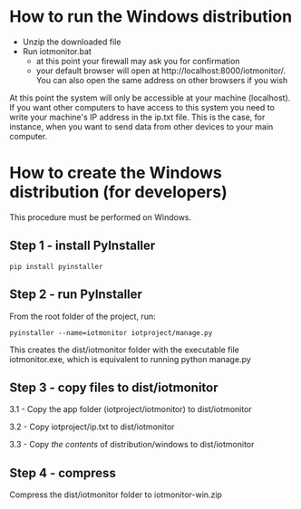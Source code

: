 # How to run the Windows distribution

- Unzip the downloaded file
- Run iotmonitor.bat
    - at this point your firewall may ask you for confirmation
    - your default browser will open at http://localhost:8000/iotmonitor/. You can also open the same address on other
    browsers if you wish
    
At this point the system will only be accessible at your machine (localhost). If you want other computers to have
access to this system you need to write your machine's IP address in the ip.txt file. This is the case, for instance,
when you want to send data from other devices to your main computer. 

# How to create the Windows distribution (for developers)

This procedure must be performed on Windows.

## Step 1 - install PyInstaller

```
pip install pyinstaller
```

## Step 2 - run PyInstaller
From the root folder of the project, run:
```
pyinstaller --name=iotmonitor iotproject/manage.py
```

This creates the dist/iotmonitor folder with the executable file iotmonitor.exe,
which is equivalent to running python manage.py

## Step 3 - copy files to dist/iotmonitor

3.1 - Copy the app folder (iotproject/iotmonitor) to dist/iotmonitor

3.2 - Copy iotproject/ip.txt to dist/iotmonitor

3.3 - Copy *the contents* of distribution/windows to dist/iotmonitor

## Step 4 - compress

Compress the dist/iotmonitor folder to iotmonitor<version>-win.zip 
